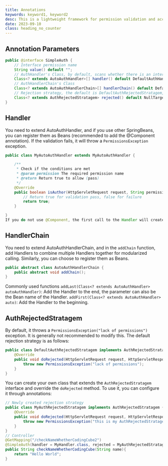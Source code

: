 ```yaml
---
title: Annotations
keywords: keyword1, keyword2
desc: This is a lightweight framework for permission validation and access control based on SpringBoot. It is suitable for lightweight and progressive projects.
date: 2023-09-10
class: heading_no_counter
---
```


## Annotation Parameters
```java
public @interface SimpleAuth {
    // Interface permission name
    String value() default "";
    // AuthHandler's Class, by default, scans whether there is an interface corresponding to 'value' in 'permissions'
    Class<? extends AutoAuthHandler>[] handler() default DefaultAuthHandler.class;
    // AuthHandlerChain's Class
    Class<? extends AutoAuthHandlerChain>[] handlerChain() default DefaultAuthHandlerChain.class;
    // Rejection strategy, the default is DefaultAuthRejectedStratagem, which throws a PermissionsException(“lack of permissions”) exception 
    Class<? extends AuthRejectedStratagem> rejected() default NullTarget.class;
}
```

## Handler
You need to extend AutoAuthHandler, and if you use other SpringBeans, you can register them as Beans (recommended to add the @Component annotation). If the validation fails, it will throw a `PermissionsException` exception.
```java
public class MyAutoAuthHandler extends MyAutoAuthHandler {

    /**
     * Check if the conditions are met
     * @param permission The required permission name
     * @return Return true to allow (pass)
     */
    @Override
    public boolean isAuthor(HttpServletRequest request, String permission){
        // Return true for validation pass, false for failure
        return true;
    }

}
If you do not use @Component, the first call to the Handler will create a new instance with a parameterless constructor and cache it. Subsequent calls will query the corresponding Handler object in the cache. You can use the `simple-auth.func.handler-cache=true` configuration to disable the cache.
```

## HandlerChain
You need to extend AutoAuthHandlerChain, and in the `addChain` function, add Handlers to combine multiple Handlers together for modularized calling. Similarly, you can choose to register them as Beans.
```java
public abstract class AutoAuthHandlerChain {
    public abstract void addChain();
}
```

Commonly used functions
`addLast(Class<? extends AutoAuthHandler> autoAuthHandler)`: Add the Handler to the end, the parameter can also be the Bean name of the Handler.
`addFirst(Class<? extends AutoAuthHandler> auto)`: Add the Handler to the beginning.

## AuthRejectedStratagem
By default, it throws a `PermissionsException("lack of permissions")` exception. It is generally not recommended to modify this.
The default rejection strategy is as follows:
```java
public class DefaultAuthRejectedStratagem implements AuthRejectedStratagem {
    @Override
    public void doRejected(HttpServletRequest request, HttpServletResponse response, LogAuthFormat authFormat) {
        throw new PermissionsException("lack of permissions");
    }
}
```
You can create your own class that extends the `AuthRejectedStratagem` interface and override the `doRejected` method. To use it, you can configure it through annotations:
```java
// Newly created rejection strategy
public class MyAuthRejectedStratagem implements AuthRejectedStratagem {
    @Override
    public void doRejected(HttpServletRequest request, HttpServletResponse response, LogAuthFormat authFormat) {
        throw new PermissionsException("this is my AuthRejectedStratagem");
    }
}
// Controller
@GetMapping("/checkNameWhetherCodingCube2")
@SimpleAuth(handler = MyHandler.class, rejected = MyAuthRejectedStratagem.class)
public String checkNameWhetherCodingCube(String name){
    return "Hello World";
}
```